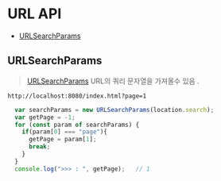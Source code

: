 # URL API

  - [URLSearchParams](#urlsearchparams)

  ## URLSearchParams
  > [URLSearchParams](https://developer.mozilla.org/en-US/docs/Web/API/URLSearchParams)
  > URL의 쿼리 문자열을 가져올수 있음 .

  `http://localhost:8080/index.html?page=1`
  ``` js
    var searchParams = new URLSearchParams(location.search);
    var getPage = -1;
    for (const param of searchParams) {
      if(param[0] === "page"){
        getPage = param[1];
        break;
      } 
    }
    console.log(">>> : ", getPage);   // 1
  ```
